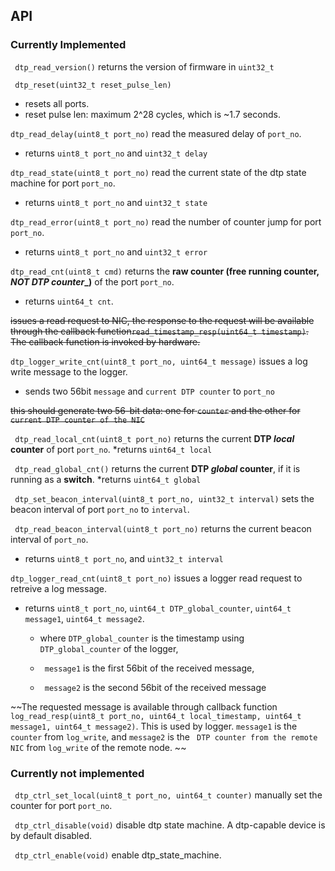 ## API

### Currently Implemented
` dtp_read_version()` returns the version of firmware in `uint32_t`
   
` dtp_reset(uint32_t reset_pulse_len)`
   * resets all ports.
   * reset pulse len: maximum 2^28 cycles, which is ~1.7 seconds.

` dtp_read_delay(uint8_t port_no) ` read the measured delay of `port_no`.
   * returns `uint8_t port_no` and `uint32_t delay`

` dtp_read_state(uint8_t port_no) ` read the current state of the dtp state machine for port `port_no`.
   * returns `uint8_t port_no` and `uint32_t state`

` dtp_read_error(uint8_t port_no) ` read the number of counter jump for port `port_no`.
   * returns `uint8_t port_no` and `uint32_t error`

` dtp_read_cnt(uint8_t cmd) ` returns the **raw counter (free running counter, _NOT DTP counter__)** of the port `port_no`.
   * returns `uint64_t cnt`.
   
~~issues a read request to NIC, the response to the request will be available through the callback function`read_timestamp_resp(uint64_t timestamp)`. The callback function is invoked by hardware.~~

` dtp_logger_write_cnt(uint8_t port_no, uint64_t message) ` issues a log write message to the logger.
   * sends two 56bit `message` and `current DTP counter` to `port_no`
   
   ~~this should generate two 56-bit data: one for `counter` and the other for `current DTP counter of the NIC`~~

` dtp_read_local_cnt(uint8_t port_no)` returns the current **DTP _local_ counter** of port `port_no`.
   *returns `uint64_t local`
   
` dtp_read_global_cnt()` returns the current **DTP _global_ counter**, if it is running as a **switch**.
   *returns `uint64_t global`

` dtp_set_beacon_interval(uint8_t port_no, uint32_t interval)` sets the beacon interval of port `port_no` to `interval`.

` dtp_read_beacon_interval(uint8_t port_no)` returns the current beacon interval of `port_no`.
   * returns `uint8_t port_no`, and `uint32_t interval`

` dtp_logger_read_cnt(uint8_t port_no) ` issues a logger read request to retreive a log message. 
   * returns `uint8_t port_no`, `uint64_t DTP_global_counter`, `uint64_t message1`, `uint64_t message2`.
   
     * where `DTP_global_counter` is the timestamp using `DTP_global_counter` of the logger,
   
     * ` message1` is the first 56bit of the received message,
   
     * ` message2` is the second 56bit of the received message
   
~~The requested message is available through callback function `log_read_resp(uint8_t port_no, uint64_t local_timestamp, uint64_t message1, uint64_t message2)`. This is used by logger. `message1` is the `counter` from `log_write`, and `message2` is the ` DTP counter from the remote NIC` from `log_write` of the remote node. ~~

### Currently not implemented
` dtp_ctrl_set_local(uint8_t port_no, uint64_t counter)` manually set the counter for port `port_no`.

` dtp_ctrl_disable(void)` disable dtp state machine. A dtp-capable device is by default disabled.

` dtp_ctrl_enable(void)` enable dtp_state_machine.
